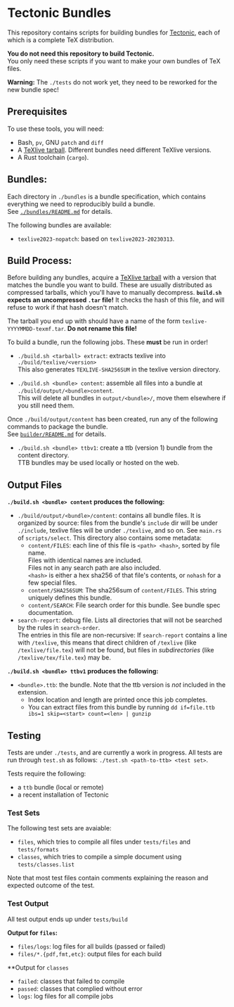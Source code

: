 # Tectonic Bundles

This repository contains scripts for building bundles for
[Tectonic](https://tectonic-typesetting.github.io), each of which is a complete TeX distribution.

**You do not need this repository to build Tectonic.** \
You only need these scripts if you want to make your own bundles of TeX files.

**Warning:** The `./tests` do not work yet, they need to be reworked for the new bundle spec!





## Prerequisites

To use these tools, you will need:

- Bash, `pv`, GNU `patch` and `diff`
- A [TeXlive tarball](https://tug.org/texlive/acquire-tar.html). Different bundles need different TeXlive versions.
- A Rust toolchain (`cargo`).




## Bundles:
Each directory in `./bundles` is a bundle specification, which contains everything we need to reproducibly build a bundle.\
See [`./bundles/README.md`](./bundles/README.md) for details.

The following bundles are available:
 - `texlive2023-nopatch`: based on `texlive2023-20230313`.






## Build Process:
Before building any bundles, acquire a [TeXlive tarball](https://tug.org/texlive/acquire-tar.html) with a version that matches the bundle you want to build. These are usually distributed as compressed tarballs, which you'll have to manually decompress. **`build.sh` expects an uncompressed `.tar` file!** It checks the hash of this file, and will refuse to work if that hash doesn't match.

The tarball you end up with should have a name of the form `texlive-YYYYMMDD-texmf.tar`. **Do not rename this file!**



To build a bundle, run the following jobs. These **must** be run in order!

 - `./build.sh <tarball> extract`: extracts texlive into `./build/texlive/<version>`\
  This also generates `TEXLIVE-SHA256SUM` in the texlive version directory.

 - `./build.sh <bundle> content`: assemble all files into a bundle at `./build/output/<bundle>content`.\
  This will delete all bundles in `output/<bundle>/`, move them elsewhere if you still need them.

Once `./build/output/content` has been created, run any of the following commands to package the bundle.\
See [`builder/README.md`](./scripts/builder/README.md) for details.

 - `./build.sh <bundle> ttbv1`: create a ttb (version 1) bundle from the content directory.\
  TTB bundles may be used locally or hosted on the web. 






## Output Files


**`./build.sh <bundle> content` produces the following:**
 - `./build/output/<bundle>/content`: contains all bundle files. It is organized by source: files from the bundle's `include` dir will be under `./include`, texlive files will be under `./texlive`, and so on. See `main.rs` of `scripts/select`.
 This directory also contains some metadata:
   - `content/FILES`: each line of this file is `<path> <hash>`, sorted by file name.\
   Files with identical names are included.\
   Files not in any search path are also included.\
   `<hash>` is either a hex sha256 of that file's contents, or `nohash` for a few special files.
   - `content/SHA256SUM`: The sha256sum of `content/FILES`. This string uniquely defines this bundle.
   - `content/SEARCH`: File search order for this bundle. See bundle spec documentation.
 - `search-report`: debug file. Lists all directories that will not be searched by the rules in `search-order`.\
  The entries in this file are non-recursive: If `search-report` contains a line with `/texlive`, this means that direct children of `/texlive` (like `/texlive/file.tex`) will not be found, but files in *subdirectories* (like `/texlive/tex/file.tex`) may be.


**`./build.sh <bundle> ttbv1` produces the following:**
 - `<bundle>.ttb`: the bundle. Note that the ttb version is *not* included in the extension.
   - Index location and length are printed once this job completes.
   - You can extract files from this bundle by running `dd if=file.ttb ibs=1 skip=<start> count=<len> | gunzip`



## Testing

Tests are under `./tests`, and are currently a work in progress. All tests are run through `test.sh` as follows: `./test.sh <path-to-ttb> <test set>`.

Tests require the following:
 - a `ttb` bundle (local or remote)
 - a recent installation of Tectonic

### Test Sets
The following test sets are avaiable:
 - `files`, which tries to compile all files under `tests/files` and `tests/formats`
 - `classes`, which tries to compile a simple document using `tests/classes.list`

Note that most test files contain comments explaining the reason and expected outcome of the test.



### Test Output
All test output ends up under `tests/build`

**Output for `files`:**
 - `files/logs`: log files for all builds (passed or failed)
 - `files/*.{pdf,fmt,etc}`: output files for each build


**Output for `classes`
 - `failed`: classes that failed to compile
 - `passed`: classes that complied without error
 - `logs`: log files for all compile jobs